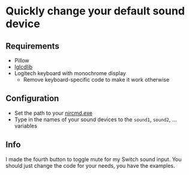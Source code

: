 # Quickly change your default sound device

## Requirements
* Pillow
* [lglcdlib](https://github.com/Nama/lglcdlib)
* Logitech keyboard with monochrome display
  * Remove keyboard-specific code to make it work otherwise

## Configuration
* Set the path to your [nircmd.exe](http://www.nirsoft.net/utils/nircmd.html)
* Type in the names of your sound devices to the ``sound1``, ``sound2``, ... variables

## Info
I made the fourth button to toggle mute for my Switch sound input. You should just change the code for your needs, you have the examples.
